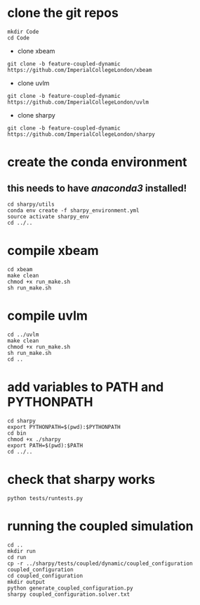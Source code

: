 # clone the git repos
```
mkdir Code
cd Code
```

* clone xbeam
```
git clone -b feature-coupled-dynamic https://github.com/ImperialCollegeLondon/xbeam
```

* clone uvlm
```
git clone -b feature-coupled-dynamic https://github.com/ImperialCollegeLondon/uvlm
```

* clone sharpy
```
git clone -b feature-coupled-dynamic https://github.com/ImperialCollegeLondon/sharpy
```

# create the conda environment
## this needs to have *anaconda3* installed!
```
cd sharpy/utils
conda env create -f sharpy_environment.yml
source activate sharpy_env
cd ../..
```

# compile xbeam
```
cd xbeam
make clean
chmod +x run_make.sh
sh run_make.sh
```

# compile uvlm
```
cd ../uvlm
make clean
chmod +x run_make.sh
sh run_make.sh
cd ..
```

# add variables to PATH and PYTHONPATH
```
cd sharpy
export PYTHONPATH=$(pwd):$PYTHONPATH
cd bin
chmod +x ./sharpy
export PATH=$(pwd):$PATH
cd ../..
```

# check that sharpy works
```
python tests/runtests.py
```

# running the coupled simulation
```
cd ..
mkdir run
cd run
cp -r ../sharpy/tests/coupled/dynamic/coupled_configuration
coupled_configuration
cd coupled_configuration
mkdir output
python generate_coupled_configuration.py
sharpy coupled_configuration.solver.txt

